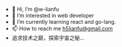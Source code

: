 - 👋 Hi, I’m @w-lianfu
- 👀 I’m interested in web developer
- 🌱 I’m currently learning react and go-lang.
- 📫 How to reach me h5lianfu@gmail.com
- 追求技术之巅，探索宇宙之秘...

<!---
w-lianfu/w-lianfu is a ✨ special ✨ repository because its `README.md` (this file) appears on your GitHub profile.
You can click the Preview link to take a look at your changes.
--->
